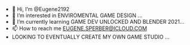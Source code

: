 - 👋 Hi, I’m @Eugene2192
- 👀 I’m interested in ENVIROMENTAL GAME DESIGN ...
- 🌱 I’m currently learning GAME DEV UNLOCKED AND BLENDER 2021...
- 📫 How to reach me EUGENE.SPERBER@ICLOUD.COM
- LOOKING TO EVENTUALLY CREATE MY OWN GAME STUDIO ...

<!---
Eugene2192/Eugene2192 is a ✨ special ✨ repository because its `README.md` (this file) appears on your GitHub profile.
You can click the Preview link to take a look at your changes.
--->
